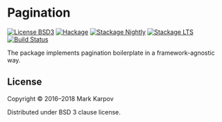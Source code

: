 # Pagination

[![License BSD3](https://img.shields.io/badge/license-BSD3-brightgreen.svg)](http://opensource.org/licenses/BSD-3-Clause)
[![Hackage](https://img.shields.io/hackage/v/pagination.svg?style=flat)](https://hackage.haskell.org/package/pagination)
[![Stackage Nightly](http://stackage.org/package/pagination/badge/nightly)](http://stackage.org/nightly/package/pagination)
[![Stackage LTS](http://stackage.org/package/pagination/badge/lts)](http://stackage.org/lts/package/pagination)
[![Build Status](https://travis-ci.org/mrkkrp/pagination.svg?branch=master)](https://travis-ci.org/mrkkrp/pagination)

The package implements pagination boilerplate in a framework-agnostic way.

## License

Copyright © 2016–2018 Mark Karpov

Distributed under BSD 3 clause license.
